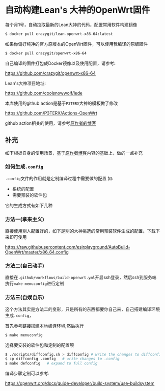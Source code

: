 # 自动构建Lean's 大神的OpenWrt固件

每个月1号，自动拉取最新的Lean大神的代码，配置常用软件构建镜像

```bash
$ docker pull crazygit/lean-openwrt-x86-64:latest
```

如果你偏好纯净的官方原版本的OpenWrt固件，可以使用我编译的原版固件

```bash
$ docker pull crazygit/openwrt-x86-64
```

自己编译的固件打包成Docker镜像以及使用配置，请参考:

<https://github.com/crazygit/openwrt-x86-64>

Lean's大神项目地址:

<https://github.com/coolsnowwolf/lede>

本库使用的github action是基于`P3TERX`大神的模板做了修改

<https://github.com/P3TERX/Actions-OpenWrt>

github action相关的使用，请参考[原作者的博客](https://p3terx.com/archives/build-openwrt-with-github-actions.html)

## 补充

如下根据自身的使用场景，基于[原作者博客](https://p3terx.com/archives/build-openwrt-with-github-actions.html)内容的基础上，做的一点补充

### 如何生成`.config`

`.config`文件的作用就是定制编译过程中需要做的配置
如:
* 系统的配置
* 需要预装的软件包

它的生成方式有如下几种

### 方法一(拿来主义)

直接使用别人配置好的，如下是别的大神挑选的常用预装软件生成的配置，下载下来即可使用

<https://raw.githubusercontent.com/esirplayground/AutoBuild-OpenWrt/master/x86_64.config>

### 方法二(自己动手)

直接在`.github/workflows/build-openwrt.yml`开启ssh登录，然后ssh到服务端执行`make menuconfig`进行定制

### 方法三(自娱自乐)

这个方法其实是方法二的变形，只是所有的东西都要你自己来，自己搭建编译环境生成`.config`，

首先参考[链接](https://github.com/coolsnowwolf/lede)搭建本地编译环境,然后执行

```bash
$ make menuconfig
```

选择要安装的软件包和定制的配置项

```bash
$ ./scripts/diffconfig.sh > diffconfig # write the changes to diffconfig
$ cp diffconfig .config   # write changes to .config
$ make defconfig   # expand to full config
```

编译步骤定制可以参考:

<https://openwrt.org/docs/guide-developer/build-system/use-buildsystem>
